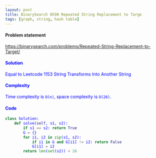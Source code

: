 ```yaml
---
layout: post
title: BinarySearch 0590 Repeated String Replacement to Targe
tags: [graph, string, hash table]
---
```


#### Problem statement

<a href="https://binarysearch.com/problems/Repeated-String-Replacement-to-Target/"> <font color = blue>https://binarysearch.com/problems/Repeated-String-Replacement-to-Target/

#### Solution
Equal to Leetcode 1153 String Transforms Into Another String

#### Complexity
Time complexity is `O(n)`, space complexity is `O(26)`.

#### Code
```python
class Solution:
    def solve(self, s1, s2):
        if s1 == s2: return True
        G = {}
        for i1, i2 in zip(s1, s2):
            if i1 in G and G[i1] != i2: return False
            G[i1] = i2
        return len(set(s2)) < 26
```